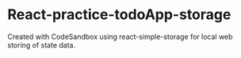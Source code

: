 # React-practice-todoApp-storage
Created with CodeSandbox
using react-simple-storage for local web storing of state data.
